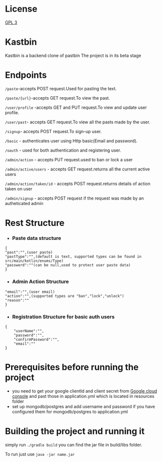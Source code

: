 # License
[GPL 3](https://github.com/Rishikesh01/kastbin/blob/master/LICENSE)

# Kastbin

Kastbin is a backend clone of pastbin
The project is in its beta stage

# Endpoints
``/paste``-accepts POST request.Used for pasting the text.

``/paste/{url}``-accepts GET request.To view the past.

``/user/profile`` -accepts GET and PUT request.To view and update user profile.

``/user/past``- accepts GET request.To view all the pasts made by the user.

``/signup``- accepts POST request.To sign-up user.

``/basic`` - authenticates user using Http basic(Email and password).

``/oauth`` - used for both authentication and registering user.

``/admin/action`` - accepts PUT request.used to ban or lock a user

``/admin/active/users`` - accepts GET request.returns all the current active users

``/admin/action/taken/id`` - accepts POST request.returns details of action taken on user

``/admin/signup`` - accepts POST request if the request was made by an autheticated admin
# Rest Structure

- ### Paste data structure

```
{
"past":"",(user paste)
"pastType":"",(default is text, supported types can be found in src/main/kotlin/enums/Type)
"password":""(can be null,used to protect user paste data)
}
```

- ### Admin Action Structure
```{
"email":"",(user email)
"action":"",(supported types are "ban","lock","unlock")
"reason":""
}
 ```

- ### Registration Structure for basic auth users
```
{
    "userName":"",
    "password":"",
    "confirmPassword":"",
    "email":""
}
```
# Prerequisites before running the project
- you need to get your google clientId and client secret from  [Google cloud console](https://console.cloud.google.com/apis/dashboard) and past those in application.yml which is located in resources folder
- set up mongodb/postgres and add username and password if you have configured them for mongodb/postgres to application.yml

# Building the project and running it

simply run ``./gradle build`` 
you can find the jar file in build/libs folder.

To run just use ``java -jar name.jar``



